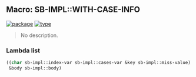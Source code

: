 ## Macro: SB-IMPL::WITH-CASE-INFO
[![package](https://img.shields.io/badge/Package-SB--IMPL-5f9ea0.svg?style=social&colorA=999999)](../) [![type](https://img.shields.io/badge/Type-Macro-5f9ea0.svg?style=social&colorA=999999)](../#macro) 

> No description.

### Lambda list
```cl
((char sb-impl::index-var sb-impl::cases-var &key sb-impl::miss-value)
 &body sb-impl::body)
```
